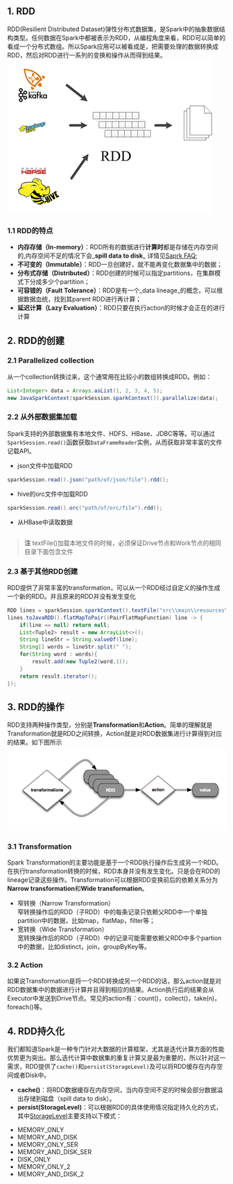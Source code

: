 ## 1. RDD
RDD(Resilient Distributed Dataset)弹性分布式数据集，是Spark中的抽象数据结构类型。任何数据在Spark中都被表示为RDD，从编程角度来看，RDD可以简单的看成一个分布式数组。所以Spark应用可以被看成是，把需要处理的数据转换成RDD，然后对RDD进行一系列的变换和操作从而得到结果。
![](/assets/Spark.png)
### 1.1 RDD的特点
* **内存存储（In-memory）**：RDD所有的数据进行**计算时**都是存储在内存空间的,内存空间不足的情况下会_**spill data to disk**_ 详情见[Saprk FAQ](https://spark.apache.org/faq.html);
* **不可变的（Immutable）**：RDD一旦创建好，就不能再变化数据集中的数据；
* **分布式存储（Distributed）**：RDD创建的时候可以指定partitions，在集群模式下分成多少个partition；
* **可容错的（Fault Tolerance）**：RDD是有一个_data lineage_的概念，可以根据数据血统，找到其parent RDD进行再计算；
* **延迟计算（Lazy Evaluation）**：RDD只要在执行action的时候才会正在的进行计算

## 2. RDD的创建
### 2.1 Parallelized collection
从一个collection转换过来，这个通常用在比较小的数组转换成RDD。例如：
``` java
List<Integer> data = Arrays.asList(1, 2, 3, 4, 5);
new JavaSparkContext(sparkSession.sparkContext()).parallelize(data);
```

### 2.2 从外部数据集加载
Spark支持的外部数据集有本地文件、HDFS、HBase、JDBC等等。可以通过```SparkSession.read()```函数获取```DataFrameReader```实例，从而获取非常丰富的文件记载API。

* json文件中加载RDD
``` java
sparkSession.read().json("path/of/json/file").rdd();
```

* hive的orc文件中加载RDD
``` java
sparkSession.read().orc("path/of/orc/file").rdd();
```

* 从HBase中读取数据
``` java

```

> **注** textFile()加载本地文件的时候，必须保证Drive节点和Work节点的相同目录下面包含文件

### 2.3 基于其他RDD创建
RDD提供了非常丰富的transformation，可以从一个RDD经过自定义的操作生成一个新的RDD。并且原来的RDD并没有发生变化
``` java
RDD lines = sparkSession.sparkContext().textFile("src\\main\\resources\\data.txt",1);
lines.toJavaRDD().flatMapToPair((PairFlatMapFunction) line -> {
    if(line == null) return null;
    List<Tuple2> result = new ArrayList<>();
    String lineStr = String.valueOf(line);
    String[] words = lineStr.split(" ");
    for(String word : words){
        result.add(new Tuple2(word,1));
    }
    return result.iterator();
});
```

## 3. RDD的操作
RDD支持两种操作类型，分别是**Transformation**和**Action**。简单的理解就是Transformation就是RDD之间转换，Action就是对RDD数据集进行计算得到对应的结果。如下图所示
![](/assets/transformation-action.png)
### 3.1 Transformation
Spark Transformation的主要功能是基于一个RDD执行操作后生成另一个RDD。在执行transformation转换的时候，RDD本身并没有发生变化。只是会在RDD的lineage记录这些操作。Transformation可以根据RDD变换前后的依赖关系分为**Narrow transformation**和**Wide transformation**。
* 窄转换（Narrow Transformation）<br>
窄转换操作后的RDD（子RDD）中的每条记录只依赖父RDD中一个单独partition中的数据，比如map，flatMap，filter等；
* 宽转换（Wide Transformation）<br>
宽转换操作后的RDD（子RDD）中的记录可能需要依赖父RDD中多个partion中的数据，比如distinct，join，groupByKey等。

### 3.2 Action
如果说Transformation是将一个RDD转换成另一个RDD的话，那么action就是对RDD数据集中的数据进行计算并且得到相应的结果。Action执行后的结果会从Executor中发送到Drive节点。常见的action有：count()，collect()，take(n)，foreach()等。

## 4. RDD持久化
我们都知道Spark是一种专门针对大数据的计算框架，尤其是迭代计算方面的性能优势更为突出。那么迭代计算中数据集的重复计算又是最为重要的，所以针对这一需求，RDD提供了```cache()```和```persist(StorageLevel)```及可以将RDD缓存在内存空间或者Disk中。
* **cache()**：将RDD数据缓存在内存空间，当内存空间不足的时候会部分数据溢出存储到磁盘（spill data to disk）。
* **persist(StorageLevel)**：可以根据RDD的具体使用情况指定持久化的方式，其中[StorageLevel](http://data-flair.training/blogs/apache-spark-in-memory-computing/)主要支持以下模式：<br>
<ul>
<li>MEMORY_ONLY</li>
<li>MEMORY_AND_DISK</li>
<li>MEMORY_ONLY_SER</li>
<li>MEMORY_AND_DISK_SER</li>
<li>DISK_ONLY</li>
<li>MEMORY_ONLY_2</li>
<li>MEMORY_AND_DISK_2</li>
</ul>